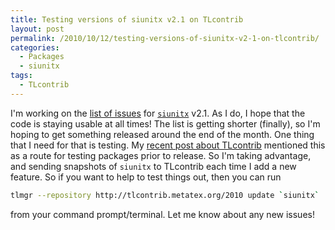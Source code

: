```yaml
---
title: Testing versions of siunitx v2.1 on TLcontrib
layout: post
permalink: /2010/10/12/testing-versions-of-siunitx-v2-1-on-tlcontrib/
categories:
  - Packages
  - siunitx
tags:
  - TLcontrib
---
```

I'm working on the [list of issues](https://github.com/josephwright/siunitx/issues?status=new&status=open&milestone=v2.1) for [`siunitx`](https://ctan.org/pkg/siunitx) v2.1. As I do, I hope that the code is staying usable at all times! The list is getting shorter (finally), so I'm hoping to get something released around the end of the month.  One thing that I need for that is testing. My [recent post about TLcontrib](/2010/10/09/tex-live-packaging-expands/) mentioned this as a route for testing packages prior to release. So I'm taking advantage, and sending snapshots of `siunitx` to TLcontrib each time I add a new feature. So if you want to help to test things out, then you can run

```bash
tlmgr --repository http://tlcontrib.metatex.org/2010 update `siunitx`
```

from your command prompt/terminal. Let me know about any new issues!
